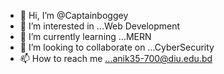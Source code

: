 - 👋 Hi, I’m @Captainboggey
- 👀 I’m interested in ...Web Development
- 🌱 I’m currently learning ...MERN
- 💞️ I’m looking to collaborate on ...CyberSecurity
- 📫 How to reach me ...anik35-700@diu.edu.bd  



